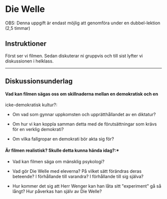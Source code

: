 # Die Welle

OBS: Denna uppgift är endast möjlig att genomföra under en dubbel-lektion (2,5 timmar)

## Instruktioner

Först ser vi filmen. Sedan diskuterar ni gruppvis och till sist lyfter vi diskussionen i helklass.

***

## Diskussionsunderlag

#### Vad kan filmen sägas oss om skillnaderna mellan en demokratisk och en
icke-demokratisk kultur?:

- Om vad som gynnar uppkomsten och upprätthållandet av en diktatur?

- Om hur vi kan koppla samman detta med de förutsättningar som krävs för en verklig demokrati?

- Om vilka fallgropar en demokrati bör akta sig för?

#### Är filmen realistisk? Skulle detta kunna hända idag?:*

- Vad kan filmen säga om mänsklig psykologi?

- Vad gör Die Welle med eleverna? På vilket sätt förändras deras beteende? I förhållande till varandra? I förhållande till sig själva?

- Hur kommer det sig att Herr Wenger kan han låta sitt "experiment" gå så långt? Hur påverkas han själv av Die Welle?
